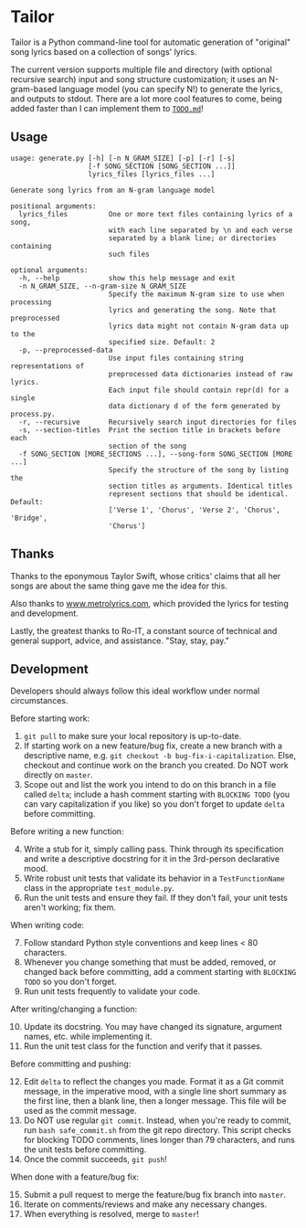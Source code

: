 # Tailor

Tailor is a Python command-line tool for automatic generation of "original"
song lyrics based on a collection of songs' lyrics.

The current version supports multiple file and directory (with optional
recursive search) input and song structure customization; it uses an
N-gram-based language model (you can specify N!) to generate the lyrics, and
outputs to stdout. There are a lot more cool features to come, being added
faster than I can implement them to [`TODO.md`](/TODO.md)!

## Usage

```
usage: generate.py [-h] [-n N_GRAM_SIZE] [-p] [-r] [-s]
                   [-f SONG_SECTION [SONG_SECTION ...]]
                   lyrics_files [lyrics_files ...]

Generate song lyrics from an N-gram language model

positional arguments:
  lyrics_files          One or more text files containing lyrics of a song,
                        with each line separated by \n and each verse
                        separated by a blank line; or directories containing
                        such files

optional arguments:
  -h, --help            show this help message and exit
  -n N_GRAM_SIZE, --n-gram-size N_GRAM_SIZE
                        Specify the maximum N-gram size to use when processing
                        lyrics and generating the song. Note that preprocessed
                        lyrics data might not contain N-gram data up to the
                        specified size. Default: 2
  -p, --preprocessed-data
                        Use input files containing string representations of
                        preprocessed data dictionaries instead of raw lyrics.
                        Each input file should contain repr(d) for a single
                        data dictionary d of the form generated by process.py.
  -r, --recursive       Recursively search input directories for files
  -s, --section-titles  Print the section title in brackets before each
                        section of the song
  -f SONG_SECTION [MORE_SECTIONS ...], --song-form SONG_SECTION [MORE ...]
                        Specify the structure of the song by listing the
                        section titles as arguments. Identical titles
                        represent sections that should be identical. Default:
                        ['Verse 1', 'Chorus', 'Verse 2', 'Chorus', 'Bridge',
                        'Chorus']
```

## Thanks

Thanks to the eponymous Taylor Swift, whose critics' claims that all her songs
are about the same thing gave me the idea for this.

Also thanks to www.metrolyrics.com, which provided the lyrics for testing and
development.

Lastly, the greatest thanks to Ro-IT, a constant source of technical and
general support, advice, and assistance. "Stay, stay, pay."

## Development

Developers should always follow this ideal workflow under normal circumstances.

Before starting work:

1. `git pull` to make sure your local repository is up-to-date.
2. If starting work on a new feature/bug fix, create a new branch with a
   descriptive name, e.g. `git checkout -b bug-fix-i-capitalization`. Else,
   checkout and continue work on the branch you created. Do NOT work directly
   on `master`.
3. Scope out and list the work you intend to do on this branch in a file called
   `delta`; include a hash comment starting with `BLOCKING TODO` (you can vary
   capitalization if you like) so you don't forget to update `delta` before
   committing.

Before writing a new function:

4. Write a stub for it, simply calling pass. Think through its specification
   and write a descriptive docstring for it in the 3rd-person declarative mood.
5. Write robust unit tests that validate its behavior in a `TestFunctionName`
   class in the appropriate `test_module.py`.
6. Run the unit tests and ensure they fail. If they don't fail, your unit tests
   aren't working; fix them.

When writing code:

7. Follow standard Python style conventions and keep lines < 80 characters.
8. Whenever you change something that must be added, removed, or changed back
   before committing, add a comment starting with `BLOCKING TODO` so you don't
   forget.
9. Run unit tests frequently to validate your code.

After writing/changing a function:

10. Update its docstring. You may have changed its signature, argument names,
    etc. while implementing it.
11. Run the unit test class for the function and verify that it passes.

Before committing and pushing:

12. Edit `delta` to reflect the changes you made. Format it as a Git commit
    message, in the imperative mood, with a single line short summary as the
    first line, then a blank line, then a longer message. This file will be
    used as the commit message.
13. Do NOT use regular `git commit`. Instead, when you're ready to commit, run
    `bash safe_commit.sh` from the git repo directory. This script checks for
    blocking TODO comments, lines longer than 79 characters, and runs the unit
    tests before committing.
14. Once the commit succeeds, `git push`!

When done with a feature/bug fix:

15. Submit a pull request to merge the feature/bug fix branch into `master`.
16. Iterate on comments/reviews and make any necessary changes.
17. When everything is resolved, merge to `master`!
